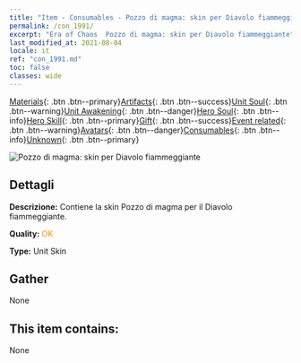 ```yaml
---
title: "Item - Consumables - Pozzo di magma: skin per Diavolo fiammeggiante"
permalink: /con_1991/
excerpt: "Era of Chaos  Pozzo di magma: skin per Diavolo fiammeggiante"
last_modified_at: 2021-08-04
locale: it
ref: "con_1991.md"
toc: false
classes: wide
---
```

 [Materials](/ItemsIT/){: .btn .btn--primary}[Artifacts](/ItemsIT/Artifacts/){: .btn .btn--success}[Unit Soul](/ItemsIT/UnitSoul/){: .btn .btn--warning}[Unit Awakening](/ItemsIT/UnitAwakening/){: .btn .btn--danger}[Hero Soul](/ItemsIT/HeroSoul/){: .btn .btn--info}[Hero Skill](/ItemsIT/HeroSkill/){: .btn .btn--primary}[Gift](/ItemsIT/Gift/){: .btn .btn--success}[Event related](/ItemsIT/Events/){: .btn .btn--warning}[Avatars](/ItemsIT/Avatars/){: .btn .btn--danger}[Consumables](/ItemsIT/Consumables/){: .btn .btn--info}[Unknown](/ItemsIT/Unknown/){: .btn .btn--primary}

 ![Pozzo di magma: skin per Diavolo fiammeggiante](/images/u/ti_yanmopifu.jpg)

## Dettagli
 **Descrizione:** Contiene la skin Pozzo di magma per il Diavolo fiammeggiante.

 **Quality:** <span style="color: #FF8C00">OK</span>

 **Type:** Unit Skin

## Gather

  None

## This item contains:

  None

